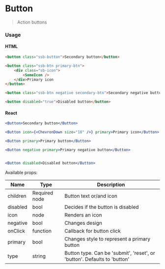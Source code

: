 Button
========

> Action buttons

### Usage

#### HTML

```html
<button class="ssb-button">Secondary button</button>

<button class="ssb-btn primary-btn">
    <div class="sb-icon">
        <SomeIcon />
    </div>Primary icon
</button>

<button class="ssb-btn negative secondary-btn">Secondary negative button</button>

<button disabled="true">Disabled button</button>
```

#### React

```jsx harmony
<Button>Secondary button</Button>

<Button icon={<ChevronDown size="18" />} primary>Primary icon</Button>

<Button primary>Primary button</Button>

<Button negative primary>Primary negative button</Button>


<Button disabled>Disabled button</Button>
```

Available props:

| Name       | Type           | Description  |
| ---------- | ------------- | ----- |
| children | Required node | Button text or/and icon |
| disabled | bool | Decides if the button is disabled |
| icon | node | Renders an icon |
| negative | bool | Changes design |
| onClick | function | Callback for button click |
| primary | bool | Changes style to represent a primary button |
| type | string | Button type. Can be 'submit', 'reset', or 'button'. Defaults to 'button' |
